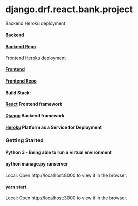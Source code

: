 # django.drf.react.bank.project

Backend Heroku deployment
#### [Backend](https://django-react-drf.herokuapp.com/api/)

#### [Backend Repo](https://github.com/geekwise-jaime-lopez/django.drf.react.bank.project/tree/backend.auth)
Frontend Heroku deployment

#### [Frontend](https://django-react-frontend.herokuapp.com/login/)
#### [Frontend Repo](https://github.com/geekwise-jaime-lopez/react-frontend/tree/frontend.auth)
#### Build Stack:

#### [React](https://reactjs.org/) Frontend framework 

#### [Django](https://www.djangoproject.com/) Backend framework 

#### [Heroku](https://www.heroku.com) Platform as a Service for Deployment

### Getting Started

#### Python 3 - Being able to run a virtual environment

#### python manage.py runserver
Local: 
Open http://localhost:8000 to view it in the browser.

#### yarn start
Local:
Open [http://localhost:3000](http://localhost:3000) to view it in the browser.




